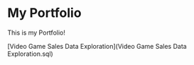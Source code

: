 # My Portfolio

This is my Portfolio!

[Video Game Sales Data Exploration](Video Game Sales Data Exploration.sql)
